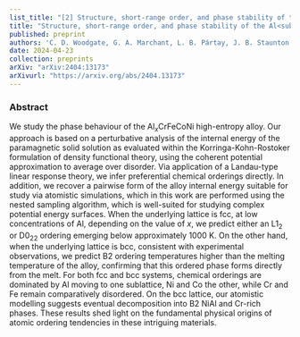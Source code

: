 ```yaml
---
list_title: "[2] Structure, short-range order, and phase stability of the Al<sub>x</sub>CrFeCoNi high-entropy alloy: Insights from a perturbative, DFT-based analysis"
title: "Structure, short-range order, and phase stability of the Al<sub>x</sub>CrFeCoNi high-entropy alloy: Insights from a perturbative, DFT-based analysis"
published: preprint
authors: 'C. D. Woodgate, G. A. Marchant, L. B. Pártay, J. B. Staunton'
date: 2024-04-23
collection: preprints
arXiv: "arXiv:2404:13173"
arXivurl: "https://arxiv.org/abs/2404.13173"
---
```


<h3>Abstract</h3>

We study the phase behaviour of the Al$_x$CrFeCoNi high-entropy alloy. Our approach is based on a perturbative analysis of the internal energy of the paramagnetic solid solution as evaluated within the Korringa-Kohn-Rostoker formulation of density functional theory, using the coherent potential approximation to average over disorder. Via application of a Landau-type linear response theory, we infer preferential chemical orderings directly. In addition, we recover a pairwise form of the alloy internal energy suitable for study via atomistic simulations, which in this work are performed using the nested sampling algorithm, which is well-suited for studying complex potential energy surfaces. When the underlying lattice is fcc, at low concentrations of Al, depending on the value of $x$, we predict either an $\mathrm{L}1_2$ or $\mathrm{D}0_{22}$ ordering emerging below approximately 1000 K. On the other hand, when the underlying lattice is bcc, consistent with experimental observations, we predict $\mathrm{B}2$ ordering temperatures higher than the melting temperature of the alloy, confirming that this ordered phase forms directly from the melt. For both fcc and bcc systems, chemical orderings are dominated by Al moving to one sublattice, Ni and Co the other, while Cr and Fe remain comparatively disordered. On the bcc lattice, our atomistic modelling suggests eventual decomposition into $\mathrm{B}2$ NiAl and Cr-rich phases.  These results shed light on the fundamental physical origins of atomic ordering tendencies in these intriguing materials.
